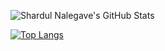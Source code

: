 
![Shardul Nalegave's GitHub Stats](https://github-readme-stats.vercel.app/api?username=ShardulNalegave&show_icons=true&theme=dracula&count_private=true&hide=prs)

[![Top Langs](https://github-readme-stats.vercel.app/api/top-langs/?username=ShardulNalegave&layout=compact&theme=dracula)](https://github.com/anuraghazra/github-readme-stats)